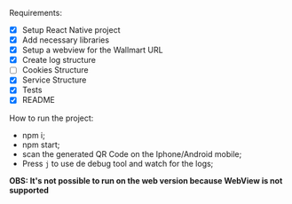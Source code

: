 Requirements:

- [x] Setup React Native project
- [x] Add necessary libraries
- [x] Setup a webview for the Wallmart URL 
- [x] Create log structure
- [ ] Cookies Structure
- [X] Service Structure
- [X] Tests
- [x] README

How to run the project:
 - npm i;
 - npm start;
 - scan the  generated QR Code on the Iphone/Android mobile;
 - Press `j` to use de debug tool and watch for the logs;

 **OBS: It's not possible to run on the web version because WebView is not supported**